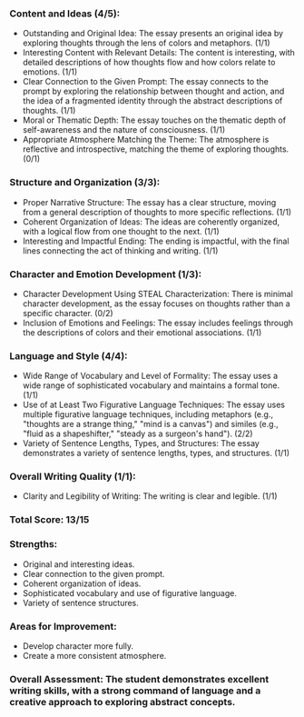 ### Content and Ideas (4/5):

- Outstanding and Original Idea: The essay presents an original idea by exploring thoughts through the lens of colors and metaphors. (1/1)
- Interesting Content with Relevant Details: The content is interesting, with detailed descriptions of how thoughts flow and how colors relate to emotions. (1/1)
- Clear Connection to the Given Prompt: The essay connects to the prompt by exploring the relationship between thought and action, and the idea of a fragmented identity through the abstract descriptions of thoughts. (1/1)
- Moral or Thematic Depth: The essay touches on the thematic depth of self-awareness and the nature of consciousness. (1/1)
- Appropriate Atmosphere Matching the Theme: The atmosphere is reflective and introspective, matching the theme of exploring thoughts. (0/1)

### Structure and Organization (3/3):

- Proper Narrative Structure: The essay has a clear structure, moving from a general description of thoughts to more specific reflections. (1/1)
- Coherent Organization of Ideas: The ideas are coherently organized, with a logical flow from one thought to the next. (1/1)
- Interesting and Impactful Ending: The ending is impactful, with the final lines connecting the act of thinking and writing. (1/1)

### Character and Emotion Development (1/3):

- Character Development Using STEAL Characterization: There is minimal character development, as the essay focuses on thoughts rather than a specific character. (0/2)
- Inclusion of Emotions and Feelings: The essay includes feelings through the descriptions of colors and their emotional associations. (1/1)

### Language and Style (4/4):

- Wide Range of Vocabulary and Level of Formality: The essay uses a wide range of sophisticated vocabulary and maintains a formal tone. (1/1)
- Use of at Least Two Figurative Language Techniques: The essay uses multiple figurative language techniques, including metaphors (e.g., "thoughts are a strange thing," "mind is a canvas") and similes (e.g., "fluid as a shapeshifter," "steady as a surgeon's hand"). (2/2)
- Variety of Sentence Lengths, Types, and Structures: The essay demonstrates a variety of sentence lengths, types, and structures. (1/1)

### Overall Writing Quality (1/1):

- Clarity and Legibility of Writing: The writing is clear and legible. (1/1)

### Total Score: 13/15

### Strengths:

- Original and interesting ideas.
- Clear connection to the given prompt.
- Coherent organization of ideas.
- Sophisticated vocabulary and use of figurative language.
- Variety of sentence structures.

### Areas for Improvement:

- Develop character more fully.
- Create a more consistent atmosphere.

### Overall Assessment: The student demonstrates excellent writing skills, with a strong command of language and a creative approach to exploring abstract concepts.
